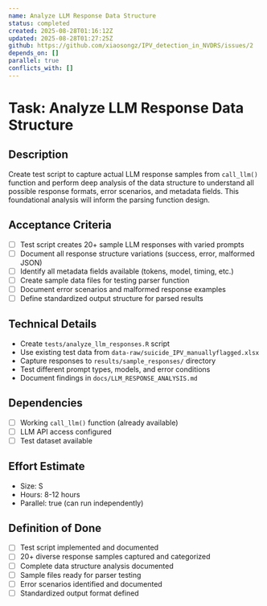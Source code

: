 ```yaml
---
name: Analyze LLM Response Data Structure
status: completed
created: 2025-08-28T01:16:12Z
updated: 2025-08-28T01:27:25Z
github: https://github.com/xiaosongz/IPV_detection_in_NVDRS/issues/2
depends_on: []
parallel: true
conflicts_with: []
---
```


# Task: Analyze LLM Response Data Structure

## Description
Create test script to capture actual LLM response samples from `call_llm()` function and perform deep analysis of the data structure to understand all possible response formats, error scenarios, and metadata fields. This foundational analysis will inform the parsing function design.

## Acceptance Criteria
- [ ] Test script creates 20+ sample LLM responses with varied prompts
- [ ] Document all response structure variations (success, error, malformed JSON)
- [ ] Identify all metadata fields available (tokens, model, timing, etc.)
- [ ] Create sample data files for testing parser function
- [ ] Document error scenarios and malformed response examples
- [ ] Define standardized output structure for parsed results

## Technical Details
- Create `tests/analyze_llm_responses.R` script
- Use existing test data from `data-raw/suicide_IPV_manuallyflagged.xlsx`
- Capture responses to `results/sample_responses/` directory
- Test different prompt types, models, and error conditions
- Document findings in `docs/LLM_RESPONSE_ANALYSIS.md`

## Dependencies
- [ ] Working `call_llm()` function (already available)
- [ ] LLM API access configured
- [ ] Test dataset available

## Effort Estimate
- Size: S
- Hours: 8-12 hours
- Parallel: true (can run independently)

## Definition of Done
- [ ] Test script implemented and documented
- [ ] 20+ diverse response samples captured and categorized
- [ ] Complete data structure analysis documented
- [ ] Sample files ready for parser testing
- [ ] Error scenarios identified and documented
- [ ] Standardized output format defined
